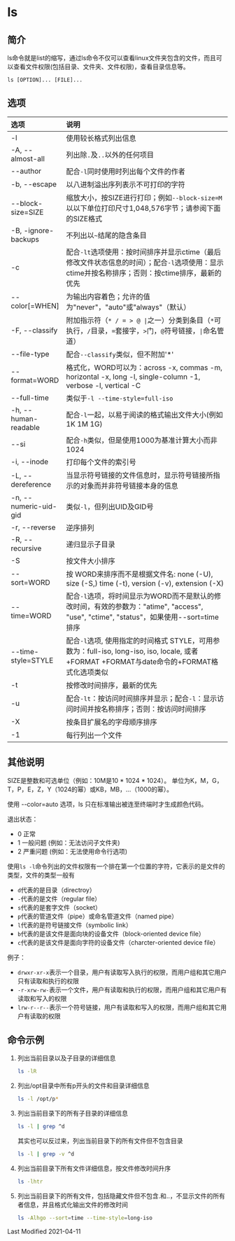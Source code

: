 # ls

## 简介

ls命令就是list的缩写，通过ls命令不仅可以查看linux文件夹包含的文件，而且可以查看文件权限(包括目录、文件夹、文件权限)，查看目录信息等。

```
ls [OPTION]... [FILE]...
```

## 选项

<style>
table th:first-of-type {
    width: 18%;
}
</style>

选项 | 说明
:- | :-
-l                    | 使用较长格式列出信息
-A, --almost-all      | 列出除`.`及`..`以外的任何项目
--author              | 配合`-l`同时使用时列出每个文件的作者
-b, --escape          | 以八进制溢出序列表示不可打印的字符
--block-size=SIZE     | 缩放大小，按SIZE进行打印；例如`--block-size=M`以以下单位打印尺寸1,048,576字节；请参阅下面的SIZE格式
-B, -ignore-backups   | 不列出以`~`结尾的隐含条目
-c                    | 配合`-lt`选项使用：按时间排序并显示ctime（最后修改文件状态信息的时间）；配合`-l`选项使用：显示ctime并按名称排序；否则：按ctime排序，最新的优先
--color[=WHEN]        | 为输出内容着色；允许的值为"never"，"auto"或"always"（默认）
-F, --classify        | 附加指示符（`* / = > @ \|`之一）分类到条目（`*`可执行，`/`目录，`=`套接字，`>`门，`@`符号链接，`\|`命名管道）
--file-type           | 配合`--classify`类似，但不附加'*'
--format=WORD         | 格式化，WORD可以为：across -x, commas -m, horizontal -x, long -l, single-column -1, verbose -l, vertical -C
--full-time           | 类似于`-l --time-style=full-iso`
-h, --human-readable  | 配合`-l`一起，以易于阅读的格式输出文件大小(例如 1K 1M 1G)
--si                  | 配合`-h`类似，但是使用1000为基准计算大小而非1024
-i, --inode           | 打印每个文件的索引号
-L, --dereference     | 当显示符号链接的文件信息时，显示符号链接所指示的对象而并非符号链接本身的信息
-n, --numeric-uid-gid | 类似`-l`，但列出UID及GID号
-r, --reverse         | 逆序排列
-R, --recursive       | 递归显示子目录
-S                    | 按文件大小排序
--sort=WORD           | 按 WORD来排序而不是根据文件名: none (-U), size (-S,) time (-t), version (-v), extension (-X)
--time=WORD           | 配合`-l`选项，将时间显示为WORD而不是默认的修改时间，有效的参数为："atime", "access", "use", "ctime", "status"，如果使用--sort=time排序
--time-style=STYLE    | 配合`-l`选项, 使用指定的时间格式 STYLE，可用参数为：full-iso, long-iso, iso, locale, 或者+FORMAT +FORMAT与date命令的+FORMAT格式化选项类似
-t                    | 按修改时间排序，最新的优先
-u                    | 配合`-lt`：按访问时间排序并显示；配合`-l`：显示访问时间并按名称排序；否则：按访问时间排序
-X                    | 按条目扩展名的字母顺序排序
-1                    | 每行列出一个文件

## 其他说明

SIZE是整数和可选单位（例如：10M是10 * 1024 * 1024）。 单位为K，M，G，T，P，E，Z，Y（1024的幂）或KB，MB，...（1000的幂）。

使用 --color=auto 选项，ls 只在标准输出被连至终端时才生成颜色代码。

退出状态：
  * 0  正常
  * 1  一般问题 (例如：无法访问子文件夹)
  * 2  严重问题 (例如：无法使用命令行选项)

使用`ls -l`命令列出的文件权限有一个排在第一个位置的字符，它表示的是文件的类型，文件的类型一般有

- `d`代表的是目录（directroy）
- `-`代表的是文件（regular file）
- `s`代表的是套字文件（socket）
- `p`代表的管道文件（pipe）或命名管道文件（named pipe）
- `l`代表的是符号链接文件（symbolic link）
- `b`代表的是该文件是面向块的设备文件（block-oriented device file）
- `c`代表的是该文件是面向字符的设备文件（charcter-oriented device file）

例子：
- `drwxr-xr-x`表示一个目录，用户有读取写入执行的权限，而用户组和其它用户只有读取和执行的权限
- `-r-xrw-rw-`表示一个文件，用户有读取和执行的权限，而用户组和其它用户有读取和写入的权限
- `lrw-r--r--`表示一个符号链接，用户有读取和写入的权限，而用户组和其它用户有读取的权限

## 命令示例

1. 列出当前目录以及子目录的详细信息

    ```bash
    ls -lR
    ```

2. 列出/opt目录中所有p开头的文件和目录详细信息

    ```bash
    ls -l /opt/p*
    ```

3. 列出当前目录下的所有子目录的详细信息

    ```bash
    ls -l | grep ^d
    ```

    其实也可以反过来，列出当前目录下的所有文件但不包含目录

    ```bash
    ls -l | grep -v ^d
    ```

4. 列出当前目录下所有文件详细信息，按文件修改时间升序

    ```bash
    ls -lhtr
    ```

5. 列出当前目录下的所有文件，包括隐藏文件但不包含.和..，不显示文件的所有者信息，并且格式化输出文件的修改时间

    ```bash
    ls -Alhgo --sort=time --time-style=long-iso
    ```

Last Modified 2021-04-11